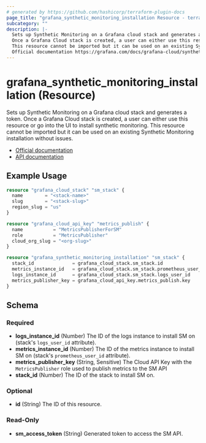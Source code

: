 ```yaml
---
# generated by https://github.com/hashicorp/terraform-plugin-docs
page_title: "grafana_synthetic_monitoring_installation Resource - terraform-provider-grafana"
subcategory: ""
description: |-
  Sets up Synthetic Monitoring on a Grafana cloud stack and generates a token.
  Once a Grafana Cloud stack is created, a user can either use this resource or go into the UI to install synthetic monitoring.
  This resource cannot be imported but it can be used on an existing Synthetic Monitoring installation without issues.
  Official documentation https://grafana.com/docs/grafana-cloud/synthetic-monitoring/installation/API documentation https://github.com/grafana/synthetic-monitoring-api-go-client/blob/main/docs/API.md#apiv1registerinstall
---
```


# grafana_synthetic_monitoring_installation (Resource)

Sets up Synthetic Monitoring on a Grafana cloud stack and generates a token. 
Once a Grafana Cloud stack is created, a user can either use this resource or go into the UI to install synthetic monitoring.
This resource cannot be imported but it can be used on an existing Synthetic Monitoring installation without issues.

* [Official documentation](https://grafana.com/docs/grafana-cloud/synthetic-monitoring/installation/)
* [API documentation](https://github.com/grafana/synthetic-monitoring-api-go-client/blob/main/docs/API.md#apiv1registerinstall)

## Example Usage

```terraform
resource "grafana_cloud_stack" "sm_stack" {
  name        = "<stack-name>"
  slug        = "<stack-slug>"
  region_slug = "us"
}

resource "grafana_cloud_api_key" "metrics_publish" {
  name           = "MetricsPublisherForSM"
  role           = "MetricsPublisher"
  cloud_org_slug = "<org-slug>"
}

resource "grafana_synthetic_monitoring_installation" "sm_stack" {
  stack_id              = grafana_cloud_stack.sm_stack.id
  metrics_instance_id   = grafana_cloud_stack.sm_stack.prometheus_user_id
  logs_instance_id      = grafana_cloud_stack.sm_stack.logs_user_id
  metrics_publisher_key = grafana_cloud_api_key.metrics_publish.key
}
```

<!-- schema generated by tfplugindocs -->
## Schema

### Required

- **logs_instance_id** (Number) The ID of the logs instance to install SM on (stack's `logs_user_id` attribute).
- **metrics_instance_id** (Number) The ID of the metrics instance to install SM on (stack's `prometheus_user_id` attribute).
- **metrics_publisher_key** (String, Sensitive) The Cloud API Key with the `MetricsPublisher` role used to publish metrics to the SM API
- **stack_id** (Number) The ID of the stack to install SM on.

### Optional

- **id** (String) The ID of this resource.

### Read-Only

- **sm_access_token** (String) Generated token to access the SM API.



